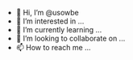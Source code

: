 - 👋 Hi, I’m @usowbe
- 👀 I’m interested in ...
- 🌱 I’m currently learning ...
- 💞️ I’m looking to collaborate on ...
- 📫 How to reach me ...

<!---
usowbe/usowbe is a ✨ special ✨ repository because its `README.md` (this file) appears on your GitHub profile.
You can click the Preview link to take a look at your changes.
--->
